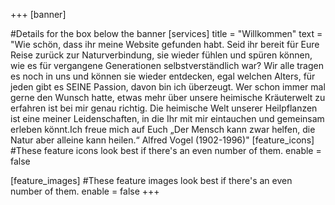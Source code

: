 +++
[banner]

#Details for the box below the banner
[services]
  title = "Willkommen"
  text = "Wie schön, dass ihr meine Website gefunden habt. Seid ihr bereit für Eure Reise zurück zur Naturverbindung, sie wieder fühlen und spüren können, wie es für vergangene Generationen selbstverständlich war? Wir alle tragen es noch in uns und können sie wieder entdecken, egal welchen Alters, für jeden gibt es SEINE Passion, davon bin ich überzeugt. 
Wer schon immer mal gerne den Wunsch hatte, etwas mehr über unsere heimische Kräuterwelt zu erfahren ist bei mir genau richtig. Die heimische Welt unserer Heilpflanzen ist eine meiner Leidenschaften, in die Ihr mit mir eintauchen und gemeinsam erleben könnt.Ich freue mich auf Euch  „Der Mensch kann zwar helfen, die Natur aber alleine kann heilen.“ Alfred Vogel (1902-1996)"
[feature_icons]
  #These feature icons look best if there's an even number of them.
  enable = false

[feature_images]
#These feature images look best if there's an even number of them.
  enable = false
+++
